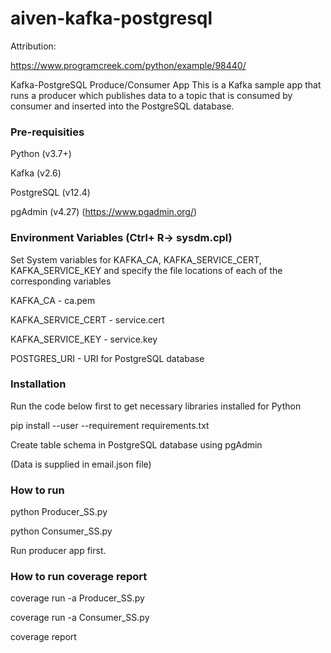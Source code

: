 # aiven-kafka-postgresql

Attribution:

https://www.programcreek.com/python/example/98440/


Kafka-PostgreSQL Produce/Consumer App
This is a Kafka sample app that runs a producer which publishes data to a topic that is consumed by consumer and inserted into the PostgreSQL database.

### Pre-requisities

Python (v3.7+)

Kafka (v2.6)

PostgreSQL (v12.4)

pgAdmin (v4.27) (https://www.pgadmin.org/)

### Environment Variables (Ctrl+ R-> sysdm.cpl)

Set System variables for KAFKA_CA, KAFKA_SERVICE_CERT, KAFKA_SERVICE_KEY and specify the file locations of each of the corresponding variables

KAFKA_CA - ca.pem

KAFKA_SERVICE_CERT - service.cert

KAFKA_SERVICE_KEY - service.key

POSTGRES_URI - URI for PostgreSQL database

### Installation
Run the code below first to get necessary libraries installed for Python

pip install --user --requirement requirements.txt

Create table schema in  PostgreSQL database using pgAdmin

(Data is supplied in email.json file)

### How to run
python Producer_SS.py

python Consumer_SS.py

Run producer app first.

### How to run coverage report
coverage run -a Producer_SS.py

coverage run -a Consumer_SS.py

coverage report
